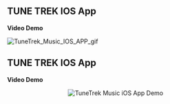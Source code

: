 ## TUNE TREK IOS App 
**Video Demo**


![TuneTrek_Music_IOS_APP_gif](https://github.com/user-attachments/assets/f1a1a2bf-e4b4-41ff-b443-45a5c9060b14)

## TUNE TREK IOS App 
**Video Demo**

<div style="text-align: center;">
    <img src="https://github.com/user-attachments/assets/f1a1a2bf-e4b4-41ff-b443-45a5c9060b14" alt="TuneTrek Music iOS App Demo" style="max-width: 100%; height: auto;">
</div>

